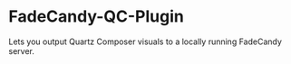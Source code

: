 FadeCandy-QC-Plugin
===================

Lets you output Quartz Composer visuals to a locally running FadeCandy server.
